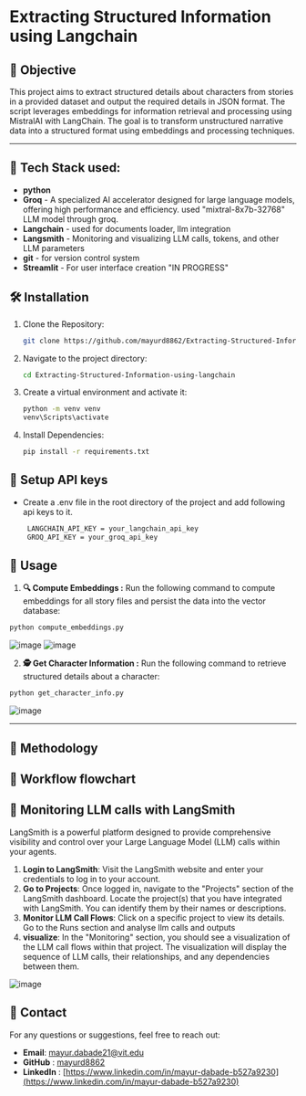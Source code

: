 # Extracting Structured Information using Langchain

## 🎯  Objective
This project aims to extract structured details about characters from stories in a provided dataset and output the required details in JSON format. The script leverages embeddings for information retrieval and processing using MistralAI with LangChain. The goal is to transform unstructured narrative data into a structured format using embeddings and processing techniques. 

---

## 🤖 Tech Stack used:
- **python**
- **Groq** - A specialized AI accelerator designed for large language models, offering high performance and efficiency. used "mixtral-8x7b-32768" LLM model through groq.
- **Langchain** - used for documents loader, llm integration
- **Langsmith** - Monitoring and visualizing LLM calls, tokens, and other LLM parameters
- **git** - for version control system
- **Streamlit** - For user interface creation "IN PROGRESS"
  
## 🛠️ Installation 

1. Clone the Repository:
    ```bash
    git clone https://github.com/mayurd8862/Extracting-Structured-Information-using-langchain.git
    ```
2. Navigate to the project directory:
    ```bash
    cd Extracting-Structured-Information-using-langchain
    ```
    
3. Create a virtual environment and activate it:
    ```bash
    python -m venv venv
    venv\Scripts\activate
    ```

4. Install Dependencies:
    ```bash
    pip install -r requirements.txt
    ```
    
## 🔐 Setup API keys

- Create a .env file in the root directory of the project and add following api keys to it.
  
  ```bash
   LANGCHAIN_API_KEY = your_langchain_api_key
   GROQ_API_KEY = your_groq_api_key
   ```
  
## 🚀 Usage

1. **🔍 Compute Embeddings :**
Run the following command to compute embeddings for all story files and persist the data into the vector database:

```bash
python compute_embeddings.py 
```

![image](https://github.com/user-attachments/assets/215774a4-aa9d-495b-9bd8-0dddd34225eb)
![image](https://github.com/user-attachments/assets/41f69f58-414a-40aa-863b-d8bbbe56a320)


2. **🕵️ Get Character Information :**
Run the following command to retrieve structured details about a character:

```bash
python get_character_info.py 
```
![image](https://github.com/user-attachments/assets/810830d2-732a-4fd8-901b-22d430b63128)

---

## 🔬 Methodology





## 🌊 Workflow flowchart


## 👀 Monitoring LLM calls with LangSmith

LangSmith is a powerful platform designed to provide comprehensive visibility and control over your Large Language Model (LLM) calls within your agents.

1. **Login to LangSmith**: Visit the LangSmith website and enter your credentials to log in to your account.
2. **Go to Projects**: Once logged in, navigate to the "Projects" section of the LangSmith dashboard.
Locate the project(s) that you have integrated with LangSmith. You can identify them by their names or descriptions.
3. **Monitor LLM Call Flows**: Click on a specific project to view its details. Go to the Runs section and analyse llm calls and outputs
4. **visualize**: In the "Monitoring" section, you should see a visualization of the LLM call flows within that project.
The visualization will display the sequence of LLM calls, their relationships, and any dependencies between them.



![image](https://github.com/user-attachments/assets/9aa59e03-196e-4abf-b57c-0d08e237fe43)




## 📧 Contact 
For any questions or suggestions, feel free to reach out:

- **Email**: mayur.dabade21@vit.edu
- **GitHub** : [mayurd8862](https://github.com/mayur8862)
- **LinkedIn** : [https://www.linkedin.com/in/mayur-dabade-b527a9230](https://www.linkedin.com/in/mayur-dabade-b527a9230)













